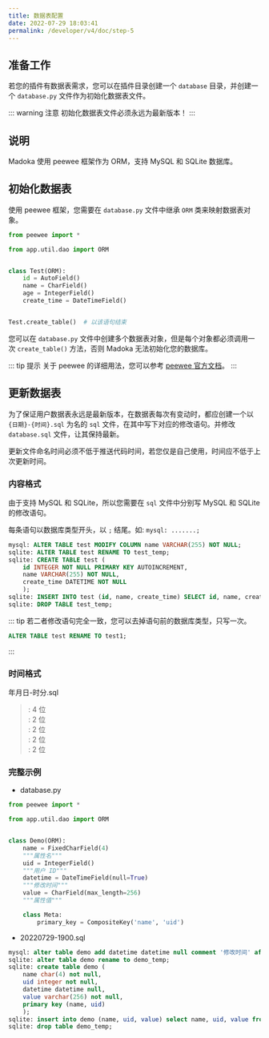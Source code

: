 ```yaml
---
title: 数据表配置
date: 2022-07-29 18:03:41
permalink: /developer/v4/doc/step-5
---
```


## 准备工作

若您的插件有数据表需求，您可以在插件目录创建一个 `database` 目录，并创建一个 `database.py` 文件作为初始化数据表文件。

::: warning 注意
初始化数据表文件必须永远为最新版本！
:::

## 说明

Madoka 使用 peewee 框架作为 ORM，支持 MySQL 和 SQLite 数据库。

## 初始化数据表

使用 peewee 框架，您需要在 `database.py` 文件中继承 `ORM` 类来映射数据表对象。

```python
from peewee import *

from app.util.dao import ORM


class Test(ORM):
    id = AutoField()
    name = CharField()
    age = IntegerField()
    create_time = DateTimeField()


Test.create_table()  # 以该语句结束
```

您可以在 `database.py` 文件中创建多个数据表对象，但是每个对象都必须调用一次 `create_table()` 方法，否则 Madoka 无法初始化您的数据库。


::: tip 提示
关于 peewee 的详细用法，您可以参考 [peewee 官方文档](https://docs.peewee-orm.com/en/latest/peewee/quickstart.html)。
:::

## 更新数据表

为了保证用户数据表永远是最新版本，在数据表每次有变动时，都应创建一个以 `{日期}-{时间}.sql` 为名的 `sql` 文件，在其中写下对应的修改语句。并修改 `database.sql` 文件，让其保持最新。

更新文件命名时间必须不低于推送代码时间，若您仅是自己使用，时间应不低于上次更新时间。

### 内容格式

由于支持 MySQL 和 SQLite，所以您需要在 `sql` 文件中分别写 MySQL 和 SQLite 的修改语句。

每条语句以数据库类型开头，以 `;` 结尾。如: `mysql: .......;`

```sql
mysql: ALTER TABLE test MODIFY COLUMN name VARCHAR(255) NOT NULL;
sqlite: ALTER TABLE test RENAME TO test_temp;
sqlite: CREATE TABLE test (
    id INTEGER NOT NULL PRIMARY KEY AUTOINCREMENT,
    name VARCHAR(255) NOT NULL,
    create_time DATETIME NOT NULL
    );
sqlite: INSERT INTO test (id, name, create_time) SELECT id, name, create_time FROM test_temp;
sqlite: DROP TABLE test_temp;
```

::: tip
若二者修改语句完全一致，您可以去掉语句前的数据库类型，只写一次。
```sql
ALTER TABLE test RENAME TO test1;
```
:::

### 时间格式
年月日-时分.sql

> <Badge type="error" text="年" vertical="middle"/>: 4 位
> <br>
> <Badge type="error" text="月" vertical="middle"/>: 2 位
> <br>
> <Badge type="error" text="日" vertical="middle"/>: 2 位
> <br>
> <Badge type="error" text="时" vertical="middle"/>: 2 位
> <br>
> <Badge type="error" text="分" vertical="middle"/>: 2 位

### 完整示例

- database.py
``` python
from peewee import *

from app.util.dao import ORM


class Demo(ORM):
    name = FixedCharField(4)
    """属性名"""
    uid = IntegerField()
    """用户 ID"""
    datetime = DateTimeField(null=True)
    """修改时间"""
    value = CharField(max_length=256)
    """属性值"""

    class Meta:
        primary_key = CompositeKey('name', 'uid')
```


- 20220729-1900.sql
``` sql
mysql: alter table demo add datetime datetime null comment '修改时间' after name;
sqlite: alter table demo rename to demo_temp;
sqlite: create table demo (
    name char(4) not null,
    uid integer not null,
    datetime datetime null,
    value varchar(256) not null,
    primary key (name, uid)
    );
sqlite: insert into demo (name, uid, value) select name, uid, value from demo_temp;
sqlite: drop table demo_temp;
```